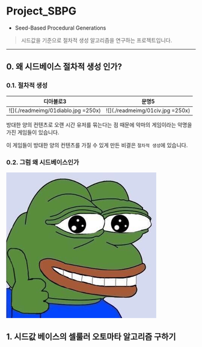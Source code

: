 # Project_SBPG
* Seed-Based Procedural Generations

> 시드값을 기준으로 절차적 생성 알고리즘을 연구하는 프로젝트입니다.  
---

## 0. 왜 시드베이스 절차적 생성 인가?

### 0.1. 절차적 생성

디아블로3             |  문명5
:-------------------------:|:-------------------------:
![](./readmeimg/01diablo.jpg =250x)  |  ![](./readmeimg/01civ.jpg =250x)

방대한 양의 컨텐츠로 오랜 시간 유저를 묶는다는 점 때문에 악마의 게임이라는 악명을 가진 게임들이 있습니다.

이 게임들이 방대한 양의 컨텐츠를 가질 수 있게 만든 비결은 `절차적 생성`에 있습니다.


### 0.2. 그럼 왜 시드베이스인가


![pepeb](./readmeimg/pepeb.jpg)

## 1. 시드값 베이스의 셀룰러 오토마타 알고리즘 구하기
